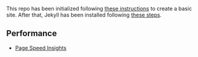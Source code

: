 This repo has been initialized following [these instructions](http://jmcglone.com/guides/github-pages/) to create a basic site.
After that, Jekyll has been installed following [these steps](https://outragedpinkracoon.com/2019/10/19/how-to-setup-jekyll-bootstrap-sass-github-pages/).

## Performance

- [Page Speed Insights](https://developers.google.com/speed/pagespeed/insights/?hl=es&url=sgmonda.github.io)
